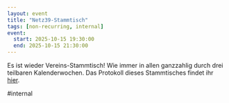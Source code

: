 ```yaml
---
layout: event
title: "Netz39-Stammtisch"
tags: [non-recurring, internal]
event:
  start: 2025-10-15 19:30:00
  end: 2025-10-15 21:30:00
---
```


Es ist wieder Vereins-Stammtisch! Wie immer in allen ganzzahlig durch drei teilbaren Kalenderwochen. Das Protokoll dieses Stammtisches findet ihr [hier](https://wiki.netz39.de/stammtisch:2025:2025-10-15).

#internal